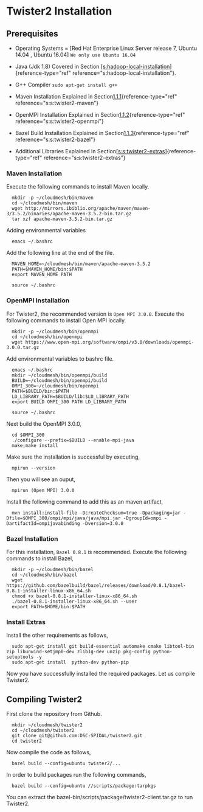 Twister2 Installation
=====================

Prerequisites
-------------

-   Operating Systems = \[Red Hat Enterprise Linux Server release 7,
    Ubuntu 14.04 , Ubuntu 16.04\] `We only use Ubuntu 16.04`

-   Java (Jdk 1.8) Covered in Section
    [\[s:hadoop-local-installation\]](#s:hadoop-local-installation){reference-type="ref"
    reference="s:hadoop-local-installation"}.

-   G++ Compiler `sudo apt-get install g++`

-   Maven Installation Explained in
    Section[1.1.1](#s:s:twister2-maven){reference-type="ref"
    reference="s:s:twister2-maven"}

-   OpenMPI Installation Explained in
    Section[1.1.2](#s:s:twister2-openmpi){reference-type="ref"
    reference="s:s:twister2-openmpi"}

-   Bazel Build Installation Explained in
    Section[1.1.3](#s:s:twister2-bazel){reference-type="ref"
    reference="s:s:twister2-bazel"}

-   Additional Libraries Explained in
    Section[\[s:s:twister2-extras\]](#s:s:twister2-extras){reference-type="ref"
    reference="s:s:twister2-extras"}

### Maven Installation

Execute the following commands to install Maven locally.

      mkdir -p ~/cloudmesh/bin/maven
      cd ~/cloudmesh/bin/maven
      wget http://mirrors.ibiblio.org/apache/maven/maven-3/3.5.2/binaries/apache-maven-3.5.2-bin.tar.gz
      tar xzf apache-maven-3.5.2-bin.tar.gz  

Adding environmental variables

      emacs ~/.bashrc  

Add the following line at the end of the file.

      MAVEN_HOME=~/cloudmesh/bin/maven/apache-maven-3.5.2
      PATH=$MAVEN_HOME/bin:$PATH
      export MAVEN_HOME PATH

      source ~/.bashrc

### OpenMPI Installation

For Twister2, the recommended version is `Open MPI 3.0.0`. Execute the
following commands to install Open MPI locally.

      mkdir -p ~/cloudmesh/bin/openmpi
      cd ~/cloudmesh/bin/openmpi
      wget https://www.open-mpi.org/software/ompi/v3.0/downloads/openmpi-3.0.0.tar.gz  

Add environmental variables to bashrc file.

      emacs ~/.bashrc
      mkdir ~/cloudmesh/bin/openmpi/build
      BUILD=~/cloudmesh/bin/openmpi/build
      OMPI_300=~/cloudmesh/bin/openmpi
      PATH=$BUILD/bin:$PATH
      LD_LIBRARY_PATH=$BUILD/lib:$LD_LIBRARY_PATH
      export BUILD OMPI_300 PATH LD_LIBRARY_PATH

      source ~/.bashrc

Next build the OpenMPI 3.0.0,

      cd $OMPI_300
      ./configure --prefix=$BUILD --enable-mpi-java
      make;make install

Make sure the installation is successful by executing,

      mpirun --version

Then you will see an ouput,

      mpirun (Open MPI) 3.0.0

Install the following command to add this as an maven artifact,

      mvn install:install-file -DcreateChecksum=true -Dpackaging=jar -Dfile=$OMPI_300/ompi/mpi/java/java/mpi.jar -DgroupId=ompi -DartifactId=ompijavabinding -Dversion=3.0.0

### Bazel Installation

For this installation, `Bazel 0.8.1` is recommended. Execute the
following commands to install Bazel,

      mkdir -p ~/cloudmesh/bin/bazel
      cd ~/cloudmesh/bin/bazel
      wget https://github.com/bazelbuild/bazel/releases/download/0.8.1/bazel-0.8.1-installer-linux-x86_64.sh
      chmod +x bazel-0.8.1-installer-linux-x86_64.sh
      ./bazel-0.8.1-installer-linux-x86_64.sh --user
      export PATH=$HOME/bin:$PATH

### Install Extras

Install the other requirements as follows,

      sudo apt-get install git build-essential automake cmake libtool-bin zip libunwind-setjmp0-dev zlib1g-dev unzip pkg-config python-setuptools -y
      sudo apt-get install  python-dev python-pip

Now you have successfully installed the required packages. Let us
compile Twister2.

Compiling Twister2
------------------

First clone the repository from Github.

      mkdir ~/cloudmesh/twister2
      cd ~/cloudmesh/twister2
      git clone git@github.com:DSC-SPIDAL/twister2.git
      cd twister2

Now compile the code as follows,

      bazel build --config=ubuntu twister2/...

In order to build packages run the following commands,

      bazel build --config=ubuntu //scripts/package:tarpkgs

You can extract the bazel-bin/scripts/package/twister2-client.tar.gz to
run Twister2.
